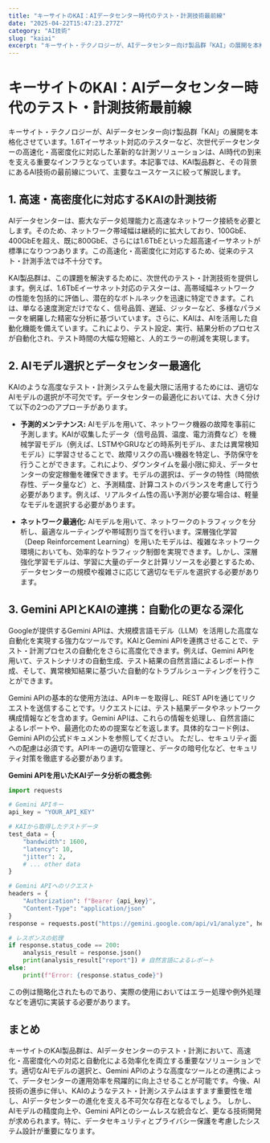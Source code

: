 ```yaml
---
title: "キーサイトのKAI：AIデータセンター時代のテスト・計測技術最前線"
date: "2025-04-22T15:47:23.277Z"
category: "AI技術"
slug: "kaiai"
excerpt: "キーサイト・テクノロジーが、AIデータセンター向け製品群「KAI」の展開を本格化させています。1.6Tイーサネット対応のテスターなど、次世代データセンターの高速化・高密度化に対応した革新的な計測ソリューションは、AI時代の到来を支える重要なインフラとなっています。本記事では、KAI製品群と、その背景..."
---
```


# キーサイトのKAI：AIデータセンター時代のテスト・計測技術最前線

キーサイト・テクノロジーが、AIデータセンター向け製品群「KAI」の展開を本格化させています。1.6Tイーサネット対応のテスターなど、次世代データセンターの高速化・高密度化に対応した革新的な計測ソリューションは、AI時代の到来を支える重要なインフラとなっています。本記事では、KAI製品群と、その背景にあるAI技術の最前線について、主要なユースケースに絞って解説します。


## 1. 高速・高密度化に対応するKAIの計測技術

AIデータセンターは、膨大なデータ処理能力と高速なネットワーク接続を必要とします。そのため、ネットワーク帯域幅は継続的に拡大しており、100GbE、400GbEを超え、既に800GbE、さらには1.6TbEといった超高速イーサネットが標準になりつつあります。この高速化・高密度化に対応するため、従来のテスト・計測手法では不十分です。

KAI製品群は、この課題を解決するために、次世代のテスト・計測技術を提供します。例えば、1.6TbEイーサネット対応のテスターは、高帯域幅ネットワークの性能を包括的に評価し、潜在的なボトルネックを迅速に特定できます。これは、単なる速度測定だけでなく、信号品質、遅延、ジッターなど、多様なパラメータを網羅した精密な分析に基づいています。さらに、KAIは、AIを活用した自動化機能を備えています。これにより、テスト設定、実行、結果分析のプロセスが自動化され、テスト時間の大幅な短縮と、人的エラーの削減を実現します。


## 2. AIモデル選択とデータセンター最適化

KAIのような高度なテスト・計測システムを最大限に活用するためには、適切なAIモデルの選択が不可欠です。データセンターの最適化においては、大きく分けて以下の2つのアプローチがあります。

* **予測的メンテナンス:** AIモデルを用いて、ネットワーク機器の故障を事前に予測します。KAIが収集したデータ（信号品質、温度、電力消費など）を機械学習モデル（例えば、LSTMやGRUなどの時系列モデル、または異常検知モデル）に学習させることで、故障リスクの高い機器を特定し、予防保守を行うことができます。これにより、ダウンタイムを最小限に抑え、データセンターの安定稼働を確保できます。モデルの選択は、データの特性（時間依存性、データ量など）と、予測精度、計算コストのバランスを考慮して行う必要があります。例えば、リアルタイム性の高い予測が必要な場合は、軽量なモデルを選択する必要があります。

* **ネットワーク最適化:** AIモデルを用いて、ネットワークのトラフィックを分析し、最適なルーティングや帯域割り当てを行います。深層強化学習（Deep Reinforcement Learning）を用いたモデルは、複雑なネットワーク環境においても、効率的なトラフィック制御を実現できます。しかし、深層強化学習モデルは、学習に大量のデータと計算リソースを必要とするため、データセンターの規模や複雑さに応じて適切なモデルを選択する必要があります。


## 3. Gemini APIとKAIの連携：自動化の更なる深化

Googleが提供するGemini APIは、大規模言語モデル（LLM）を活用した高度な自動化を実現する強力なツールです。KAIとGemini APIを連携させることで、テスト・計測プロセスの自動化をさらに高度化できます。例えば、Gemini APIを用いて、テストシナリオの自動生成、テスト結果の自然言語によるレポート作成、そして、異常検知結果に基づいた自動的なトラブルシューティングを行うことができます。

Gemini APIの基本的な使用方法は、APIキーを取得し、REST APIを通じてリクエストを送信することです。リクエストには、テスト結果データやネットワーク構成情報などを含めます。Gemini APIは、これらの情報を処理し、自然言語によるレポートや、最適化のための提案などを返します。具体的なコード例は、Gemini APIの公式ドキュメントを参照してください。  ただし、セキュリティ面への配慮は必須です。APIキーの適切な管理と、データの暗号化など、セキュリティ対策を徹底する必要があります。


**Gemini APIを用いたKAIデータ分析の概念例:**

```python
import requests

# Gemini APIキー
api_key = "YOUR_API_KEY"

# KAIから取得したテストデータ
test_data = {
    "bandwidth": 1600,
    "latency": 10,
    "jitter": 2,
    # ... other data
}

# Gemini APIへのリクエスト
headers = {
    "Authorization": f"Bearer {api_key}",
    "Content-Type": "application/json"
}
response = requests.post("https://gemini.google.com/api/v1/analyze", headers=headers, json=test_data)

# レスポンスの処理
if response.status_code == 200:
    analysis_result = response.json()
    print(analysis_result["report"]) # 自然言語によるレポート
else:
    print(f"Error: {response.status_code}")
```

この例は簡略化されたものであり、実際の使用においてはエラー処理や例外処理などを適切に実装する必要があります。


## まとめ

キーサイトのKAI製品群は、AIデータセンターのテスト・計測において、高速化・高密度化への対応と自動化による効率化を両立する重要なソリューションです。適切なAIモデルの選択と、Gemini APIのような高度なツールとの連携によって、データセンターの運用効率を飛躍的に向上させることが可能です。今後、AI技術の進歩に伴い、KAIのようなテスト・計測システムはますます重要性を増し、AIデータセンターの進化を支える不可欠な存在となるでしょう。  しかし、AIモデルの精度向上や、Gemini APIとのシームレスな統合など、更なる技術開発が求められます。特に、データセキュリティとプライバシー保護を考慮したシステム設計が重要になります。
